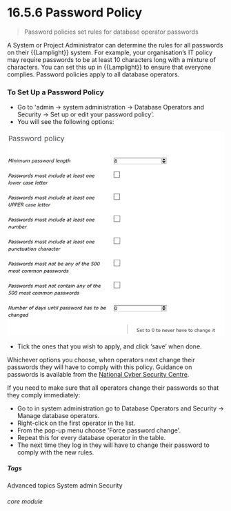 # 16.5.6  <i class="fas fa-address-card"></i> Password Policy

> Password policies set rules for database operator passwords



A System or Project Administrator can determine the rules for all passwords on their {{Lamplight}} system. For example, your organisation’s IT policy may require passwords to be at least 10 characters long with a mixture of characters. You can set this up in {{Lamplight}} to ensure that everyone complies. Password policies apply to all database operators.

### To Set Up a Password Policy
- Go to 'admin -> system administration -> Database Operators and Security -> Set up or edit your password policy’.
- You will see the following options:

![Password Policy](16.5.6a.png)

- Tick the ones that you wish to apply, and click ‘save’ when done.

Whichever options you choose, when operators next change their passwords they will have to comply with this policy.  Guidance on passwords is available from the [National Cyber Security Centre](https://www.ncsc.gov.uk/section/advice-guidance/all-topics?topics=passwords&sort=date%2Bdesc&start=0&rows=20).

If you need to make sure that all operators change their passwords so that they comply immediately:
   - Go to in system administration go to Database Operators and Security -> Manage database operators.
   - Right-click on the first operator in the list. 
   - From the pop-up menu choose 'Force password change'.
   - Repeat this for every database operator in the table. 
   - The next time they log in they will have to change their password to comply with the new rules. 


##### Tags
Advanced topics
System admin
Security

###### core module
